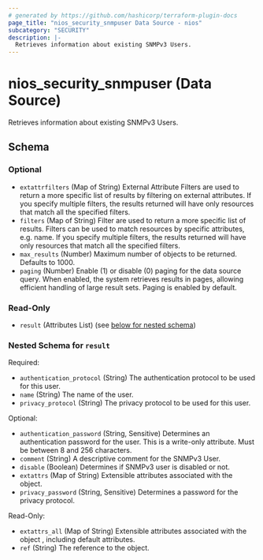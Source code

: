 ```yaml
---
# generated by https://github.com/hashicorp/terraform-plugin-docs
page_title: "nios_security_snmpuser Data Source - nios"
subcategory: "SECURITY"
description: |-
  Retrieves information about existing SNMPv3 Users.
---
```


# nios_security_snmpuser (Data Source)

Retrieves information about existing SNMPv3 Users.



<!-- schema generated by tfplugindocs -->
## Schema

### Optional

- `extattrfilters` (Map of String) External Attribute Filters are used to return a more specific list of results by filtering on external attributes. If you specify multiple filters, the results returned will have only resources that match all the specified filters.
- `filters` (Map of String) Filter are used to return a more specific list of results. Filters can be used to match resources by specific attributes, e.g. name. If you specify multiple filters, the results returned will have only resources that match all the specified filters.
- `max_results` (Number) Maximum number of objects to be returned. Defaults to 1000.
- `paging` (Number) Enable (1) or disable (0) paging for the data source query. When enabled, the system retrieves results in pages, allowing efficient handling of large result sets. Paging is enabled by default.

### Read-Only

- `result` (Attributes List) (see [below for nested schema](#nestedatt--result))

<a id="nestedatt--result"></a>
### Nested Schema for `result`

Required:

- `authentication_protocol` (String) The authentication protocol to be used for this user.
- `name` (String) The name of the user.
- `privacy_protocol` (String) The privacy protocol to be used for this user.

Optional:

- `authentication_password` (String, Sensitive) Determines an authentication password for the user. This is a write-only attribute. Must be between 8 and 256 characters.
- `comment` (String) A descriptive comment for the SNMPv3 User.
- `disable` (Boolean) Determines if SNMPv3 user is disabled or not.
- `extattrs` (Map of String) Extensible attributes associated with the object.
- `privacy_password` (String, Sensitive) Determines a password for the privacy protocol.

Read-Only:

- `extattrs_all` (Map of String) Extensible attributes associated with the object , including default attributes.
- `ref` (String) The reference to the object.
